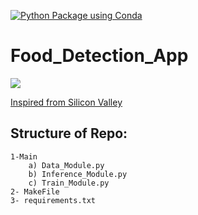 [![Python Package using Conda](https://github.com/keenborder786/Food_Detection_App/actions/workflows/python-package-conda.yml/badge.svg)](https://github.com/keenborder786/Food_Detection_App/actions/workflows/python-package-conda.yml)

# Food_Detection_App
<img src="https://cdn.vox-cdn.com/thumbor/UauzaVZAvo-iG1qTavXvTFhS4YE=/0x0:846x730/1400x1400/filters:focal(356x298:490x432):format(png)/cdn.vox-cdn.com/uploads/chorus_image/image/55453469/not_hot_dog_app.0.png">



[Inspired from Silicon Valley](https://www.youtube.com/watch?v=vIci3C4JkL0&ab_channel=vietanhle)

## Structure of Repo:
	1-Main
		a) Data_Module.py
		b) Inference_Module.py
		c) Train_Module.py
	2- MakeFile
	3- requirements.txt
	
